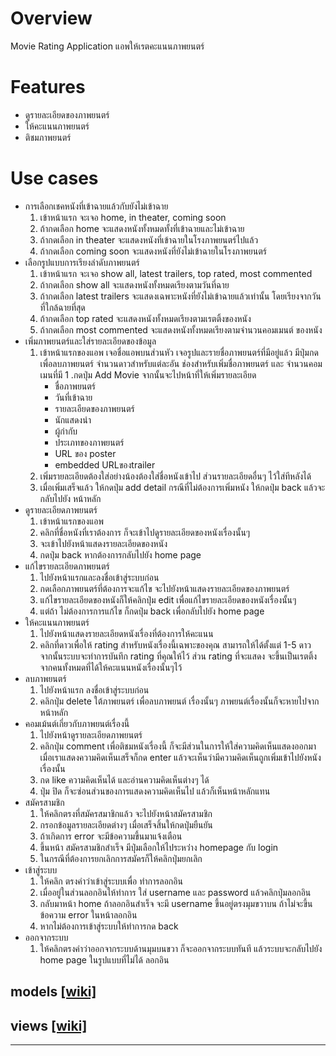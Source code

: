 Overview
========
 Movie Rating Application
 แอพให้เรตคะแนนภาพยนตร์

Features
========

- ดูรายละเอียดของภาพยนตร์  
- ให้คะแนนภาพยนตร์ 
- ติชมภาพยนตร์


Use cases
=========
- การเลือกเชคหนังที่เข้าฉายแล้วกับยังไม่เข้าฉาย
    1. เข้าหน้าแรก จะเจอ home, in theater, coming soon
    1. ถ้ากดเลือก home จะแสดงหนังทั้งหมดทั้งที่เข้าฉายและไม่เข้าฉาย
    1. ถ้ากดเลือก in theater  จะแสดงหนังที่เข้าฉายในโรงภาพยนตร์ไปแล้ว 
    1. ถ้ากดเลือก coming soon จะแสดงหนังที่ยังไม่เข้าฉายในโรงภาพยนตร์
- เลือกรูปแบบการเรียงลำดับภาพยนตร์
    1. เข้าหน้าแรก จะเจอ show all, latest trailers, top rated, most commented
    1. ถ้ากดเลือก show all จะแสดงหนังทั้งหมดเรียงตามวันที่ฉาย
    1. ถ้ากดเลือก latest trailers จะแสดงเฉพาะหนังที่ยังไม่เข้าฉายแล้วเท่านั้น โดยเรียงจากวันที่ใกล้ฉายที่สุด
    1. ถ้ากดเลือก top rated จะแสดงหนังทั้งหมดเรียงตามเรตติ้งของหนัง
    1. ถ้ากดเลือก most commented จะแสดงหนังทั้งหมดเรียงตามจำนวนคอมเมนต์ ของหนัง
- เพิ่มภาพยนตร์และใส่รายละเอียดของข้อมูล
    1. เข้าหน้าแรกของแอพ เจอชื่อแอพบนส่วนหัว เจอรูปและรายชื่อภาพยนตร์ที่มีอยู่แล้ว มีปุ่มกดเพื่อลบภาพยนตร์ จำนวนดาวสำหรับแต่ละอัน ช่องสำหรับเพิ่มชื่อภาพยนตร์ และ จำนวนคอมเมนที่มี
    1 .กดปุ่ม Add Movie จากนั้นจะไปหน้าที่ให้เพิ่มรายละเอียด 
        * ชื่อภาพยนตร์
        * วันที่เข้าฉาย
        * รายละเอียดของภาพยนตร์
        * นักแสดงนำ
        * ผู้กำกับ
        * ประเภทของภาพยนตร์
        * URL ของ poster
        * embedded URLของtrailer
    1. เพิ่มรายละเอียดต้องใส่อย่างน้องต้องใส่ชื่อหนังเข้าไป ส่วนรายละเอียดอื่นๆ ไว้ใส่ทีหลังได้
    1. เมื่อเพิ่มเสร็จแล้ว ให้กดปุ่ม add detail กรณีที่ไม่ต้องการเพิ่มหนัง ให้กดปุ่ม back แล้วจะกลับไปยัง หน้าหลัก
- ดูรายละเอียดภาพยนตร์
    1. เข้าหน้าแรกของแอพ
    1. คลิกที่ชื่อหนังที่เราต้องการ ก็จะเข้าไปดูรายละเอียดของหนังเรื่องนั้นๆ
    1. จะเข้าไปยังหน้าแสดงรายละเอียดของหนัง
    1. กดปุ่ม back หากต้องการกลับไปยัง home page
- แก้ไขรายละเอียดภาพยนตร์
    1. ไปยังหน้าแรกและลงชื่อเข้าสู่ระบบก่อน
    1. กดเลือกภาพยนตร์ที่ต้องการจะแก้ไข จะไปยังหน้าแสดงรายละเอียดของภาพยนตร์
    1. แก้ไขรายละเอียดของหนังก็ให้คลิกปุ่ม edit เพื่อแก้ไขรายละเอียดของหนังเรื่องนั้นๆ
    1. แต่ถ้า ไม่ต้องการการแก้ไข ก็กดปุ่ม back เพื่อกลับไปยัง home page
- ให้คะแนนภาพยนตร์
    1. ไปยังหน้าแสดงรายละเอียดหนังเรื่องที่ต้องการให้คะแนน
    1. คลิกที่ดาวเพื่อให้ rating สำหรับหนังเรื่องนี้เฉพาะของคุณ สามารถให้ได้ตั้งแต่ 1-5 ดาว จากนั้นระบบจะทำการบันทึก rating ที่คุณให้ไว้ ส่วน rating ที่จะแสดง จะขึ้นเป็นเรตติ้งจากคนทั้งหมดที่ได้ให้คะแนนหนังเรื่องนั้นๆไว้
- ลบภาพยนตร์
    1. ไปยังหน้าแรก ลงชื่อเข้าสู่ระบบก่อน
    1. คลิกปุ่ม delete ใต้ภาพยนตร์ เพื่อลบภาพยนต์ เรื่องนั้นๆ ภาพยนต์เรื่องนั้นก็จะหายไปจากหน้าหลัก
- คอมเม้นต์เกี่ยวกับภาพยนต์เรื่องนี้
    1. ไปยังหน้าดูรายละเอียดภาพยนตร์
    1. คลิกปุ่ม comment เพื่อติชมหนังเรื่องนี้ ก็จะมีส่วนในการให้ใส่ความคิดเห็นแสดงออกมา เมื่อเราแสดงความคิดเห็นเสร็จก็กด enter แล้วจะเห็นว่ามีความคิดเห็นถูกเพิ่มเข้าไปยังหนังเรื่องนั้น
    1. กด like ความคิดเห็นได้ และอ่านความคิดเห็นต่างๆ ได้
    1. ปุ่ม ปิด ก็จะซ่อนส่วนของการแสดงความคิดเห็นไป แล้วก็เห็นหน้าหลักแทน
- สมัครสามชิก
    1. ให้คลิกตรงที่สมัครสมาชิกแล้ว จะไปยังหน้าสมัครสามชิก
    1. กรอกข้อมูลรายละเอียดต่างๆ เมื่อเสร็จสิ้นให้กดปุ่มยืนยัน
    1. ถ้าเกิดการ error จะมีข้อความขึ้นมาแจ้งเตือน
    1. ขึ้นหน้า สมัครสามชิกสำเร็จ มีปุ่มเลือกให้ไประหว่่าง homepage กับ login
    1. ในกรณีที่ต้องการยกเลิกการสมัครก็ให้คลิกปุ่มยกเลิก
- เข้าสู่ระบบ 
    1. ให้คลิก ตรงคำว่าเข้าสู่ระบบเพื่อ ทำการลอกอิน
    1. เมื่ออยู่ในส่วนลอกอินให้ทำการ ใส่ username และ password แล้วคลิกปุ่มลอกอิน 
    1. กลับมาหน้า home ถ้าลอกอินสำเร็จ จะมี username ขึ้นอยู่ตรงมุมขวาบน ถ้าไม่จะขึ้นข้อความ error ในหน้าลอกอิน
    1. หากไม่ต้องการเข้าสู่ระบบให้ทำการกด back 
- ออกจากระบบ
    1. ให้คลิกตรงคำว่าออกจากระบบด้านมุมบนขวา ก็จะออกจากระบบทันที แล้วระบบจะกลับไปยัง home page ในรูปแบบที่ไม่ได้ ลอกอิน

models [[wiki]](https://bitbucket.org/cprekmutnbb2/assignment_ii/wiki/models)
------
views  [[wiki]](https://bitbucket.org/cprekmutnbb2/assignment_ii/wiki/view)
-----
------------